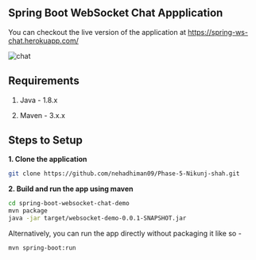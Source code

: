 ## Spring Boot WebSocket Chat Appplication

You can checkout the live version of the application at https://spring-ws-chat.herokuapp.com/

![chat](https://user-images.githubusercontent.com/79972148/127769426-24b27ba2-539b-4a32-a62e-372bd75af997.PNG)


## Requirements

1. Java - 1.8.x

2. Maven - 3.x.x

## Steps to Setup

**1. Clone the application**

```bash
git clone https://github.com/nehadhiman09/Phase-5-Nikunj-shah.git
```

**2. Build and run the app using maven**

```bash
cd spring-boot-websocket-chat-demo
mvn package
java -jar target/websocket-demo-0.0.1-SNAPSHOT.jar
```

Alternatively, you can run the app directly without packaging it like so -

```bash
mvn spring-boot:run
```
